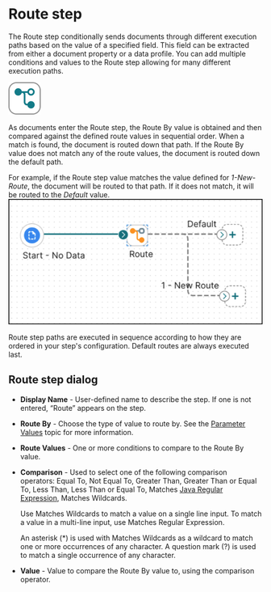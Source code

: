 # Route step

<head>
  <meta name="guidename" content="Integration"/>
  <meta name="context" content="GUID-65B7219A-3D2B-4A4E-9679-F12722139B61"/>
</head>

The Route step conditionally sends documents through different execution paths based on the value of a specified field. This field can be extracted from either a document property or a data profile. You can add multiple conditions and values to the Route step allowing for many different execution paths.

![Route icon](../Images/step-ic-route-32_aef949ea-5315-4838-9b2c-62f3ba33036a.jpg)

As documents enter the Route step, the Route By value is obtained and then compared against the defined route values in sequential order. When a match is found, the document is routed down that path. If the Route By value does not match any of the route values, the document is routed down the default path.

For example, if the Route step value matches the value defined for *1-New-Route*, the document will be routed to that path. If it does not match, it will be routed to the *Default* value. 
![Route step to 1-New-Route image](../Images/route-shape-path-to-value.png)

Route step paths are executed in sequence according to how they are ordered in your step's configuration. Default routes are always executed last.

## Route step dialog

- **Display Name** - User-defined name to describe the step. If one is not entered, “Route” appears on the step.

- **Route By** - Choose the type of value to route by. See the [Parameter Values](../Process%20building/c-atm-Parameter_Values_23a1eb13-d83b-423e-adf1-d78db4a1fbbd.md) topic for more information.

- **Route Values** - One or more conditions to compare to the Route By value.

- **Comparison** - Used to select one of the following comparison operators: Equal To, Not Equal To, Greater Than, Greater Than or Equal To, Less Than, Less Than or Equal To, Matches [Java Regular Expression](https://docs.oracle.com/javase/8/docs/api/java/util/regex/Pattern.html), Matches Wildcards.

  Use Matches Wildcards to match a value on a single line input. To match a value in a multi-line input, use Matches Regular Expression.

  An asterisk (*) is used with Matches Wildcards as a wildcard to match one or more occurrences of any character. A question mark (?) is used to match a single occurrence of any character.

- **Value** - Value to compare the Route By value to, using the comparison operator.
